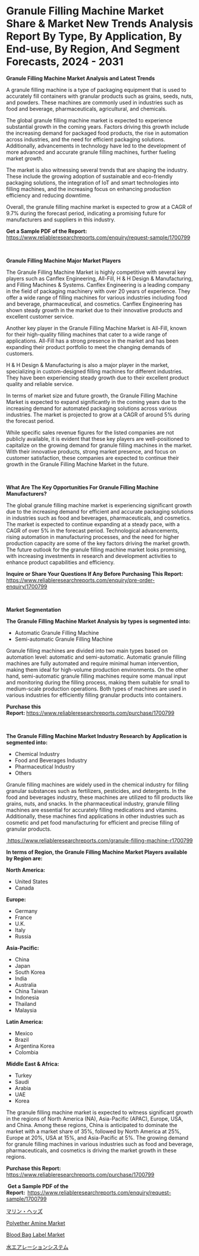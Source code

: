 <p><h1>Granule Filling Machine Market Share & Market New Trends Analysis Report By Type, By Application, By End-use, By Region, And Segment Forecasts, 2024 - 2031</h1></p><p><strong>Granule Filling Machine Market Analysis and Latest Trends</strong></p>
<p><p>A granule filling machine is a type of packaging equipment that is used to accurately fill containers with granular products such as grains, seeds, nuts, and powders. These machines are commonly used in industries such as food and beverage, pharmaceuticals, agricultural, and chemicals.</p><p>The global granule filling machine market is expected to experience substantial growth in the coming years. Factors driving this growth include the increasing demand for packaged food products, the rise in automation across industries, and the need for efficient packaging solutions. Additionally, advancements in technology have led to the development of more advanced and accurate granule filling machines, further fueling market growth.</p><p>The market is also witnessing several trends that are shaping the industry. These include the growing adoption of sustainable and eco-friendly packaging solutions, the integration of IoT and smart technologies into filling machines, and the increasing focus on enhancing production efficiency and reducing downtime.</p><p>Overall, the granule filling machine market is expected to grow at a CAGR of 9.7% during the forecast period, indicating a promising future for manufacturers and suppliers in this industry.</p></p>
<p><strong>Get a Sample PDF of the Report:&nbsp;</strong> <a href="https://www.reliableresearchreports.com/enquiry/request-sample/1700799">https://www.reliableresearchreports.com/enquiry/request-sample/1700799</a></p>
<p>&nbsp;</p>
<p><strong>Granule Filling Machine Major Market Players</strong></p>
<p><p>The Granule Filling Machine Market is highly competitive with several key players such as Canflex Engineering, All-Fill, H & H Design & Manufacturing, and Filling Machines & Systems. Canflex Engineering is a leading company in the field of packaging machinery with over 20 years of experience. They offer a wide range of filling machines for various industries including food and beverage, pharmaceutical, and cosmetics. Canflex Engineering has shown steady growth in the market due to their innovative products and excellent customer service.</p><p>Another key player in the Granule Filling Machine Market is All-Fill, known for their high-quality filling machines that cater to a wide range of applications. All-Fill has a strong presence in the market and has been expanding their product portfolio to meet the changing demands of customers.</p><p>H & H Design & Manufacturing is also a major player in the market, specializing in custom-designed filling machines for different industries. They have been experiencing steady growth due to their excellent product quality and reliable service.</p><p>In terms of market size and future growth, the Granule Filling Machine Market is expected to expand significantly in the coming years due to the increasing demand for automated packaging solutions across various industries. The market is projected to grow at a CAGR of around 5% during the forecast period.</p><p>While specific sales revenue figures for the listed companies are not publicly available, it is evident that these key players are well-positioned to capitalize on the growing demand for granule filling machines in the market. With their innovative products, strong market presence, and focus on customer satisfaction, these companies are expected to continue their growth in the Granule Filling Machine Market in the future.</p></p>
<p>&nbsp;</p>
<p><strong>What Are The Key Opportunities For Granule Filling Machine Manufacturers?</strong></p>
<p><p>The global granule filling machine market is experiencing significant growth due to the increasing demand for efficient and accurate packaging solutions in industries such as food and beverages, pharmaceuticals, and cosmetics. The market is expected to continue expanding at a steady pace, with a CAGR of over 5% in the forecast period. Technological advancements, rising automation in manufacturing processes, and the need for higher production capacity are some of the key factors driving the market growth. The future outlook for the granule filling machine market looks promising, with increasing investments in research and development activities to enhance product capabilities and efficiency.</p></p>
<p><strong>Inquire or Share Your Questions If Any Before Purchasing This Report:</strong> <a href="https://www.reliableresearchreports.com/enquiry/pre-order-enquiry/1700799">https://www.reliableresearchreports.com/enquiry/pre-order-enquiry/1700799</a></p>
<p>&nbsp;</p>
<p><strong>Market Segmentation</strong></p>
<p><strong>The Granule Filling Machine Market Analysis by types is segmented into:</strong></p>
<p><ul><li>Automatic Granule Filling Machine</li><li>Semi-automatic Granule Filling Machine</li></ul></p>
<p><p>Granule filling machines are divided into two main types based on automation level: automatic and semi-automatic. Automatic granule filling machines are fully automated and require minimal human intervention, making them ideal for high-volume production environments. On the other hand, semi-automatic granule filling machines require some manual input and monitoring during the filling process, making them suitable for small to medium-scale production operations. Both types of machines are used in various industries for efficiently filling granular products into containers.</p></p>
<p><strong>Purchase this Report:&nbsp;</strong><a href="https://www.reliableresearchreports.com/purchase/1700799">https://www.reliableresearchreports.com/purchase/1700799</a></p>
<p>&nbsp;</p>
<p><strong>The Granule Filling Machine Market Industry Research by Application is segmented into:</strong></p>
<p><ul><li>Chemical Industry</li><li>Food and Beverages Industry</li><li>Pharmaceutical Industry</li><li>Others</li></ul></p>
<p><p>Granule filling machines are widely used in the chemical industry for filling granular substances such as fertilizers, pesticides, and detergents. In the food and beverages industry, these machines are utilized to fill products like grains, nuts, and snacks. In the pharmaceutical industry, granule filling machines are essential for accurately filling medications and vitamins. Additionally, these machines find applications in other industries such as cosmetic and pet food manufacturing for efficient and precise filling of granular products.</p></p>
<p><a href="https://www.reliableresearchreports.com/granule-filling-machine-r1700799">&nbsp;https://www.reliableresearchreports.com/granule-filling-machine-r1700799</a></p>
<p><strong>In terms of Region, the Granule Filling Machine Market Players available by Region are:</strong></p>
<p>
    <p> <strong> North America: </strong>
        <ul>
            <li>United States</li>
            <li>Canada</li>
        </ul>
        </p> 
    <p> <strong> Europe: </strong>
        <ul>
            <li>Germany</li>
            <li>France</li>
            <li>U.K.</li>
            <li>Italy</li>
            <li>Russia</li>
        </ul>
        </p> 
    <p> <strong> Asia-Pacific: </strong>
        <ul>
            <li>China</li>
            <li>Japan</li>
            <li>South Korea</li>
            <li>India</li>
            <li>Australia</li>
            <li>China Taiwan</li>
            <li>Indonesia</li>
            <li>Thailand</li>
            <li>Malaysia</li>
        </ul>
        </p> 
    <p> <strong> Latin America: </strong>
        <ul>
            <li>Mexico</li>
            <li>Brazil</li>
            <li>Argentina Korea</li>
            <li>Colombia</li>
        </ul>
        </p> 
    <p> <strong> Middle East & Africa: </strong>
        <ul>
            <li>Turkey</li>
            <li>Saudi</li>
            <li>Arabia</li>
            <li>UAE</li>
            <li>Korea</li>
        </ul>
    </p>
    </p>
<p><p>The granule filling machine market is expected to witness significant growth in the regions of North America (NA), Asia-Pacific (APAC), Europe, USA, and China. Among these regions, China is anticipated to dominate the market with a market share of 35%, followed by North America at 25%, Europe at 20%, USA at 15%, and Asia-Pacific at 5%. The growing demand for granule filling machines in various industries such as food and beverage, pharmaceuticals, and cosmetics is driving the market growth in these regions.</p></p>
<p><strong>Purchase this Report: </strong><a href="https://www.reliableresearchreports.com/purchase/1700799">https://www.reliableresearchreports.com/purchase/1700799</a></p>
<p>&nbsp;<strong>Get a Sample PDF of the Report:&nbsp;&nbsp;</strong><a href="https://www.reliableresearchreports.com/enquiry/request-sample/1700799">https://www.reliableresearchreports.com/enquiry/request-sample/1700799</a></p>
<p><strong></strong></p>
<p><p><a href="https://medium.com/@torreyjones1910/%E3%83%9E%E3%83%AA%E3%83%B3%E3%83%98%E3%83%83%E3%82%BA%E3%83%9E%E3%83%BC%E3%82%B1%E3%83%83%E3%83%88%E3%81%AF-%E5%B8%82%E5%A0%B4%E3%82%B7%E3%82%A7%E3%82%A2-%E5%B8%82%E5%A0%B4%E3%83%88%E3%83%AC%E3%83%B3%E3%83%89-%E5%B8%82%E5%A0%B4%E6%88%90%E9%95%B7%E3%81%AB%E9%96%A2%E3%81%99%E3%82%8B%E6%83%85%E5%A0%B1%E3%82%92%E6%8F%90%E4%BE%9B%E3%81%97%E3%81%A6%E3%81%84%E3%81%BE%E3%81%99-0af537e7b2a1">マリン・ヘッズ</a></p><p><a href="https://www.linkedin.com/pulse/polyether-amine-market-size-examines-its-scope-primary-focus-jaane?trackingId=pBiskn%2FHd7mK4VWefGdb0w%3D%3D">Polyether Amine Market</a></p><p><a href="https://www.linkedin.com/pulse/blood-bag-label-market-research-report-unlocks-analysis-financial-ohnye?trackingId=Fgdc8G%2BheKN3Fr7Pgk%2FkXw%3D%3D">Blood Bag Label Market</a></p><p><a href="https://medium.com/@dixiegrimes2023/%E6%B0%B4%E3%81%AE%E6%8F%9B%E6%B0%97%E3%82%B7%E3%82%B9%E3%83%86%E3%83%A0%E5%B8%82%E5%A0%B4%E5%B1%95%E6%9C%9B-%E7%94%A3%E6%A5%AD%E6%A6%82%E8%A6%81%E3%81%A8%E4%BA%88%E6%B8%AC-2024%E5%B9%B4%E3%81%8B%E3%82%892031%E5%B9%B4%E3%81%BE%E3%81%A7-81be3027b10d">水エアレーションシステム</a></p></p>